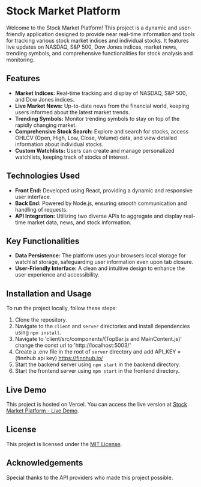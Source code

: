 # Stock Market Platform

Welcome to the Stock Market Platform! This project is a dynamic and user-friendly application designed to provide near real-time information and tools for tracking various stock market indices and individual stocks. It features live updates on NASDAQ, S&P 500, Dow Jones indices, market news, trending symbols, and comprehensive functionalities for stock analysis and monitoring.

## Features

- **Market Indices:** Real-time tracking and display of NASDAQ, S&P 500, and Dow Jones indices.
- **Live Market News:** Up-to-date news from the financial world, keeping users informed about the latest market trends.
- **Trending Symbols:** Monitor trending symbols to stay on top of the rapidly changing market.
- **Comprehensive Stock Search:** Explore and search for stocks, access OHLCV (Open, High, Low, Close, Volume) data, and view detailed information about individual stocks.
- **Custom Watchlists:** Users can create and manage personalized watchlists, keeping track of stocks of interest.

## Technologies Used

- **Front End:** Developed using React, providing a dynamic and responsive user interface.
- **Back End:** Powered by Node.js, ensuring smooth communication and handling of requests.
- **API Integration:** Utilizing two diverse APIs to aggregate and display real-time market data, news, and stock information.
  
## Key Functionalities

- **Data Persistence:** The platform uses your browsers local storage for watchlist storage, safeguarding user information even upon tab closure. 
- **User-Friendly Interface:** A clean and intuitive design to enhance the user experience and accessibility.

## Installation and Usage

To run the project locally, follow these steps:

1. Clone the repository.
2. Navigate to the `client` and `server` directories and install dependencies using `npm install`.
3. Navigate to 'client/src/components/(TopBar.js and MainContent.js)' change the const url to 'http://localhost:5003/'
4. Create a .env file in the root of `server` directory and add API_KEY = (finnhub api key) https://finnhub.io/
5. Start the backend server using `npm start` in the backend directory.
6. Start the frontend server using `npm start` in the frontend directory.

## Live Demo

This project is hosted on Vercel. You can access the live version at [Stock Market Platform - Live Demo](https://stock-page-client.vercel.app/).

## License

This project is licensed under the [MIT License](LICENSE).

## Acknowledgements

Special thanks to the API providers who made this project possible.
